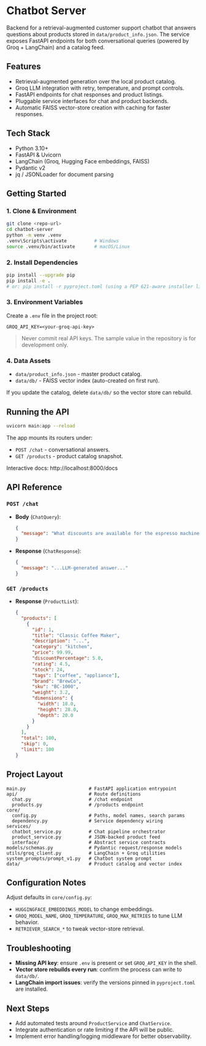 # Chatbot Server

Backend for a retrieval-augmented customer support chatbot that answers questions about products stored in `data/product_info.json`. The service exposes FastAPI endpoints for both conversational queries (powered by Groq + LangChain) and a catalog feed.

## Features

- Retrieval-augmented generation over the local product catalog.
- Groq LLM integration with retry, temperature, and prompt controls.
- FastAPI endpoints for chat responses and product listings.
- Pluggable service interfaces for chat and product backends.
- Automatic FAISS vector-store creation with caching for faster responses.

## Tech Stack

- Python 3.10+
- FastAPI & Uvicorn
- LangChain (Groq, Hugging Face embeddings, FAISS)
- Pydantic v2
- jq / JSONLoader for document parsing

## Getting Started

### 1. Clone & Environment

```bash
git clone <repo-url>
cd chatbot-server
python -m venv .venv
.venv\Scripts\activate          # Windows
source .venv/bin/activate       # macOS/Linux
```

### 2. Install Dependencies

```bash
pip install --upgrade pip
pip install -e .
# or: pip install -r pyproject.toml (using a PEP 621-aware installer like `uv`/`pip`)
```

### 3. Environment Variables

Create a `.env` file in the project root:

```
GROQ_API_KEY=<your-groq-api-key>
```

> Never commit real API keys. The sample value in the repository is for development only.

### 4. Data Assets

- `data/product_info.json` - master product catalog.
- `data/db/` - FAISS vector index (auto-created on first run).

If you update the catalog, delete `data/db/` so the vector store can rebuild.

## Running the API

```bash
uvicorn main:app --reload
```

The app mounts its routers under:

- `POST /chat` - conversational answers.
- `GET /products` - product catalog snapshot.

Interactive docs: http://localhost:8000/docs

## API Reference

### `POST /chat`

- **Body** (`ChatQuery`):
  ```json
  {
    "message": "What discounts are available for the espresso machine?"
  }
  ```
- **Response** (`ChatResponse`):
  ```json
  {
    "message": "...LLM-generated answer..."
  }
  ```

### `GET /products`

- **Response** (`ProductList`):
  ```json
  {
    "products": [
      {
        "id": 1,
        "title": "Classic Coffee Maker",
        "description": "...",
        "category": "kitchen",
        "price": 99.99,
        "discountPercentage": 5.0,
        "rating": 4.5,
        "stock": 24,
        "tags": ["coffee", "appliance"],
        "brand": "BrewCo",
        "sku": "BC-1000",
        "weight": 3.2,
        "dimensions": {
          "width": 18.0,
          "height": 28.0,
          "depth": 20.0
        }
      }
    ],
    "total": 100,
    "skip": 0,
    "limit": 100
  }
  ```

## Project Layout

```
main.py                       # FastAPI application entrypoint
api/                          # Route definitions
  chat.py                     # /chat endpoint
  products.py                 # /products endpoint
core/
  config.py                   # Paths, model names, search params
  dependency.py               # Service dependency wiring
services/
  chatbot_service.py          # Chat pipeline orchestrator
  product_service.py          # JSON-backed product feed
  interface/                  # Abstract service contracts
models/schemas.py             # Pydantic request/response models
utils/groq_client.py          # LangChain + Groq utilities
system_prompts/prompt_v1.py   # Chatbot system prompt
data/                         # Product catalog and vector index
```

## Configuration Notes

Adjust defaults in `core/config.py`:

- `HUGGINGFACE_EMBEDDINGS_MODEL` to change embeddings.
- `GROQ_MODEL_NAME`, `GROQ_TEMPERATURE`, `GROQ_MAX_RETRIES` to tune LLM behavior.
- `RETRIEVER_SEARCH_*` to tweak vector-store retrieval.

## Troubleshooting

- **Missing API key**: ensure `.env` is present or set `GROQ_API_KEY` in the shell.
- **Vector store rebuilds every run**: confirm the process can write to `data/db/`.
- **LangChain import issues**: verify the versions pinned in `pyproject.toml` are installed.

## Next Steps

- Add automated tests around `ProductService` and `ChatService`.
- Integrate authentication or rate limiting if the API will be public.
- Implement error handling/logging middleware for better observability.
